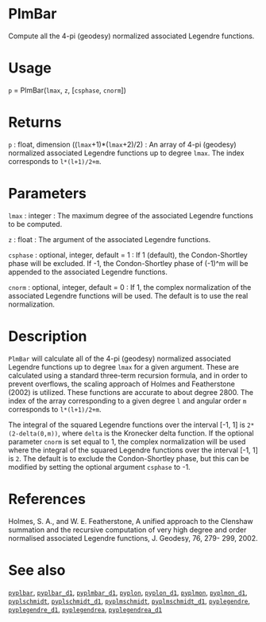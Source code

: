 # PlmBar

Compute all the 4-pi (geodesy) normalized associated Legendre functions.

# Usage

`p` = PlmBar(`lmax`, `z`, [`csphase`, `cnorm`])

# Returns

`p` : float, dimension ((`lmax`+1)\*(`lmax`+2)/2)
:   An array of 4-pi (geodesy) normalized associated Legendre functions up to degree `lmax`. The index corresponds to `l*(l+1)/2+m`.

# Parameters

`lmax` : integer
:   The maximum degree of the associated Legendre functions to be computed.

`z` : float
:   The argument of the associated Legendre functions.

`csphase` : optional, integer, default = 1
:   If 1 (default), the Condon-Shortley phase will be excluded. If -1, the Condon-Shortley phase of (-1)^m will be appended to the associated Legendre functions.

`cnorm` : optional, integer, default = 0
:   If 1, the complex normalization of the associated Legendre functions will be used. The default is to use the real normalization.

# Description

`PlmBar` will calculate all of the 4-pi (geodesy) normalized associated Legendre functions up to degree `lmax` for a given argument. These are calculated using a standard three-term recursion formula, and in order to prevent overflows, the scaling approach of Holmes and Featherstone (2002) is utilized. These functions are accurate to about degree 2800. The index of the array corresponding to a given degree `l` and angular order `m` corresponds to `l*(l+1)/2+m`.

The integral of the squared Legendre functions over the interval [-1, 1] is `2*(2-delta(0,m))`, where `delta` is the Kronecker delta function. If the optional parameter `cnorm` is set equal to 1, the complex normalization will be used where the integral of the squared Legendre functions over the interval [-1, 1] is `2`. The default is to exclude the Condon-Shortley phase, but this can be modified by setting the optional argument `csphase` to -1.

# References

Holmes, S. A., and W. E. Featherstone, A unified approach to the Clenshaw
summation and the recursive computation of very high degree and
order normalised associated Legendre functions, J. Geodesy, 76, 279-
299, 2002.

# See also

[`pyplbar`](pyplbar.html), [`pyplbar_d1`](pyplbar_d1.html), [`pyplmbar_d1`](pyplmbar_d1.html), [`pyplon`](pyplon.html), [`pyplon_d1`](pyplon_d1.html), [`pyplmon`](pyplmon.html), [`pyplmon_d1`](pyplmon_d1.html), [`pyplschmidt`](pyplschmidt.html), [`pyplschmidt_d1`](pyplschmidt_d1.html), [`pyplmschmidt`](pyplmschmidt.html), [`pyplmschmidt_d1`](pyplmschmidt_d1.html), [`pyplegendre`](pyplegendre.html), [`pyplegendre_d1`](pyplegendre_d1.html), [`pyplegendrea`](pyplegendrea.html), [`pyplegendrea_d1`](pyplegendrea_d1.html)
